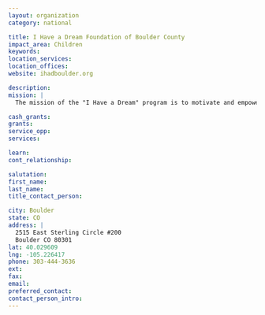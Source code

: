 ```yaml
---
layout: organization
category: national

title: I Have a Dream Foundation of Boulder County
impact_area: Children
keywords: 
location_services: 
location_offices: 
website: ihadboulder.org

description: 
mission: |
  The mission of the "I Have a Dream" program is to motivate and empower children from low-income communities to reach their education and career goals by providing a long-term intervention program of mentoring, tutoring, and cultural enrichment. Upon graduation from high school, each Dreamer is eligible to receive a last-dollar, four-year tuition-assistance scholarship for college or vocational school.

cash_grants: 
grants: 
service_opp: 
services: 

learn: 
cont_relationship: 

salutation: 
first_name: 
last_name: 
title_contact_person: 

city: Boulder
state: CO
address: |
  2515 East Sterling Circle #200  
  Boulder CO 80301
lat: 40.029609
lng: -105.226417
phone: 303-444-3636
ext: 
fax: 
email: 
preferred_contact: 
contact_person_intro: 
---
```

